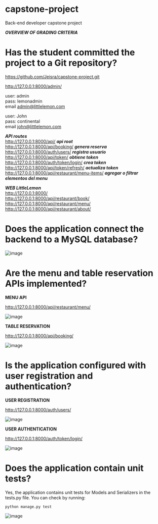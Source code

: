 # capstone-project
Back-end developer capstone project

*****OVERVIEW OF GRADING CRITERIA*****

# Has the student committed the project to a Git repository?

https://github.com/Jeisra/capstone-project.git

http://127.0.0.1:8000/admin/ 

user: admin  
pass: lemonadmin  
email admin@littlelemon.com  

user: John  
pass: continental  
email john@littlelemon.com  

***API routes***  
http://127.0.0.1:8000/api/ ***api root***  
http://127.0.0.1:8000/api/booking/ ***genera reserva***  
http://127.0.0.1:8000/auth/users/ ***registra usuario***  
http://127.0.0.1:8000/api/token/ ***obtiene token***  
http://127.0.0.1:8000/auth/token/login/ ***crea token***  
http://127.0.0.1:8000/api/token/refresh/ ***actualiza token***  
http://127.0.0.1:8000/api/restaurant/menu-items/ ***agregar o filtrar elementos del menu***  

***WEB LittleLemon***  
http://127.0.0.1:8000/  
http://127.0.0.1:8000/api/restaurant/book/  
http://127.0.0.1:8000/api/restaurant/menu/  
http://127.0.0.1:8000/api/restaurant/about/  


# Does the application connect the backend to a MySQL database?

![image](https://github.com/user-attachments/assets/9f1ddf3e-cfd8-4b5f-b902-786fc14c6acf)


# Are the menu and table reservation APIs implemented?

**MENU API**

http://127.0.0.1:8000/api/restaurant/menu/

![image](https://github.com/user-attachments/assets/c8e44b4d-47e3-4eb0-85c4-6fcdb2b8a761)


**TABLE RESERVATION**

http://127.0.0.1:8000/api/booking/

![image](https://github.com/user-attachments/assets/940399bf-9c35-4294-a4a6-f8afc8fe11cf)


# Is the application configured with user registration and authentication?

**USER REGISTRATION**

http://127.0.0.1:8000/auth/users/

![image](https://github.com/user-attachments/assets/a81cda2d-1ddc-43d1-b42c-4cc8ebf2be14)

**USER AUTHENTICATION**

http://127.0.0.1:8000/auth/token/login/

![image](https://github.com/user-attachments/assets/e1d031fb-63b6-4517-a2b2-3b260bba190b)


# Does the application contain unit tests?

Yes, the application contains unit tests for Models and Serializers in the tests.py file.
You can check by running:

`python manage.py test`

![image](https://github.com/user-attachments/assets/7778431e-e44b-4005-9611-f784500fd5d5)
